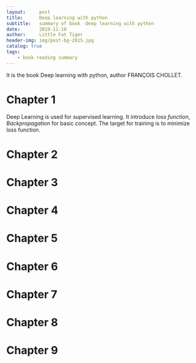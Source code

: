 ```yaml
---
layout:     post   				    
title:      Deep learning with python 				 
subtitle:   summary of book -Deep learning with python
date:       2019-11-10 				
author:     Little Fat Tiger					 
header-img: img/post-bg-2015.jpg 	 
catalog: true 						 
tags:								 
    - book reading summary
---
```


It is the book Deep learning with python, author FRANÇOIS CHOLLET.

# Chapter 1
Deep Learning is used for supervised learning. 
It introduce _loss function_, _Backpropagation_ for basic concept. The target for training is to minimize loss function.


# Chapter 2

# Chapter 3

# Chapter 4

# Chapter 5

# Chapter 6

# Chapter 7

# Chapter 8

# Chapter 9
